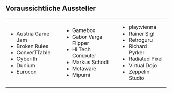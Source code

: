 ## Voraussichtliche Aussteller

<table>
<tr>
<td>
<ul>
<li>Austria Game Jam</li>
<li>Broken Rules</li>
<li>ConverTTable</li>
<li>Cyberith</li>
<li>Dunium</li>
<li>Eurocon</li>
</ul>
</td>
<td>
<ul>
<li>Gamebox</li>
<li>Gabor Varga Flipper</li>
<li>Hi Tech Computer</li>
<li>Markus Schodt</li>
<li>Metaware</li>
<li>Mipumi</li>
</ul>
</td>
<td>
<ul>
<li>play:vienna</li>
<li>Rainer Sigl</li>
<li>Retroguru</li>
<li>Richard Pyrker</li>
<li>Radiated Pixel</li>
<li>Virtual Dojo</li>
<li>Zeppelin Studio</li>
</ul>
</td>
</tr>
</table>


